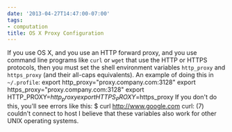 ```yaml
---
date: '2013-04-27T14:47:00-07:00'
tags:
- computation
title: OS X Proxy Configuration
---
```


If you use OS X, and you use an HTTP forward proxy, and you use command line programs like `curl` or `wget` that use the HTTP or HTTPS protocols, then you must set the shell environment variables `http_proxy` and `https_proxy` (and their all-caps equivalents). An example of doing this in `~/.profile`: export http_proxy="proxy.company.com:3128" export https_proxy="proxy.company.com:3128" export HTTP_PROXY=$http_proxy export HTTPS_PROXY=$https_proxy If you don't do this, you'll see errors like this: $ curl http://www.google.com curl: (7) couldn't connect to host I believe that these variables also work for other UNIX operating systems.
